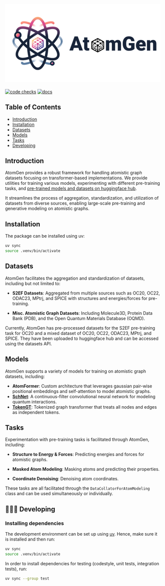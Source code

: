 ![atomgen Logo](https://github.com/VectorInstitute/atomgen/blob/main/docs/assets/atomgen_logo_text.png?raw=true)
----------------------------------------------------------------------------------------

[![code checks](https://github.com/VectorInstitute/atomgen/actions/workflows/code_checks.yml/badge.svg)](https://github.com/VectorInstitute/atomgen/actions/workflows/code_checks.yml)
[![docs](https://github.com/VectorInstitute/atomgen/actions/workflows/docs.yml/badge.svg)](https://github.com/VectorInstitute/atomgen/actions/workflows/docs.yml)
<!-- [![codecov](https://codecov.io/gh/VectorInstitute/atomgen/branch/main/graph/badge.svg)](https://codecov.io/gh/VectorInstitute/atomgen) -->
<!-- [![license](https://img.shields.io/github/license/VectorInstitute/cyclops.svg)](https://github.com/VectorInstitute/atomgen/blob/main/LICENSE) -->

## Table of Contents

- [Introduction](#introduction)
- [Installation](#installation)
- [Datasets](#datasets)
- [Models](#models)
- [Tasks](#tasks)
- [Developing](#🧑🏿‍💻-developing)

## Introduction

AtomGen provides a robust framework for handling atomistic graph datasets focusing on transformer-based implementations. We provide utilities for training various models, experimenting with different pre-training tasks, and [pre-trained models and datasets on huggingface hub](https://huggingface.co/collections/vector-institute/atomgen-667ac9c1bee0df974e8b4be8).

It streamlines the process of aggregation, standardization, and utilization of datasets from diverse sources, enabling large-scale pre-training and generative modeling on atomistic graphs.


## Installation

The package can be installed using uv:

```bash
uv sync
source .venv/bin/activate
```

## Datasets

AtomGen facilitates the aggregation and standardization of datasets, including but not limited to:

  - **S2EF Datasets**: Aggregated from multiple sources such as OC20, OC22, ODAC23, MPtrj, and SPICE with structures and energies/forces for pre-training.

  - **Misc. Atomistic Graph Datasets**: Including Molecule3D, Protein Data Bank (PDB), and the Open Quantum Materials Database (OQMD).

Currently, AtomGen has pre-processed datasets for the S2EF pre-training task for OC20 and a mixed dataset of OC20, OC22, ODAC23, MPtrj, and SPICE. They have been uploaded to huggingface hub and can be accessed using the datasets API.

## Models

AtomGen supports a variety of models for training on atomistic graph datasets, including:

  - **AtomFormer**: Custom architecture that leverages gaussian pair-wise positional embeddings and self-attention to model atomistic graphs.
  - **[SchNet](https://arxiv.org/abs/1706.08566)**: A continuous-filter convolutional neural network for modeling quantum interactions.
  - **[TokenGT](https://github.com/jw9730/tokengt)**: Tokenized graph transformer that treats all nodes and edges as independent tokens.

## Tasks

Experimentation with pre-training tasks is facilitated through AtomGen, including:

  - **Structure to Energy & Forces**: Predicting energies and forces for atomistic graphs.

  - **Masked Atom Modeling**: Masking atoms and predicting their properties.

  - **Coordinate Denoising**: Denoising atom coordinates.

These tasks are all facilitated through the `DataCollatorForAtomModeling` class and can be used simultaneously or individually.


## 🧑🏿‍💻 Developing

### Installing dependencies

The development environment can be set up using
[uv](https://docs.astral.sh/uv/). Hence, make sure it is
installed and then run:

```bash
uv sync
source .venv/bin/activate
```

In order to install dependencies for testing (codestyle, unit tests, integration tests),
run:

```bash
uv sync --group test
```
